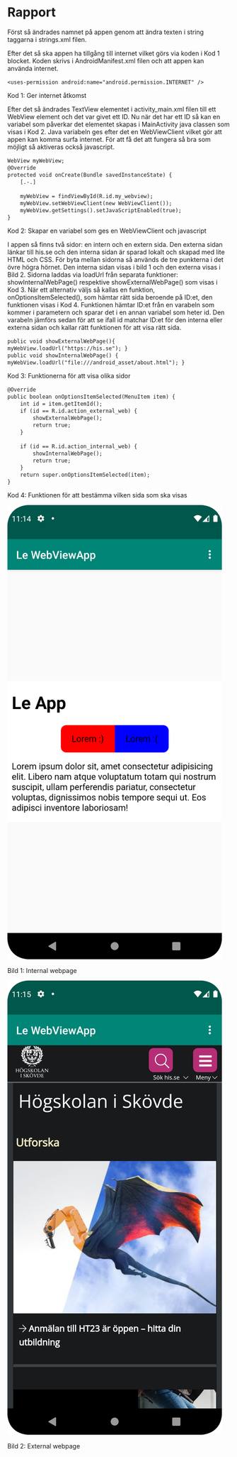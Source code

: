 
# Rapport

Först så ändrades namnet på appen genom att ändra texten i string taggarna i 
strings.xml filen.

Efter det så ska appen ha tillgång till internet vilket görs via koden i Kod 1 blocket.
Koden skrivs i AndroidManifest.xml filen och  att appen kan använda internet. 
```
<uses-permission android:name="android.permission.INTERNET" />
```
Kod 1: Ger internet åtkomst

Efter det så ändrades TextView elementet i activity_main.xml filen till ett WebView 
element och det var givet ett ID. Nu när det har ett ID så kan en variabel som påverkar
det elementet skapas i MainActivity java classen som visas i Kod 2. Java variabeln ges efter det en 
WebViewClient vilket gör att appen kan komma surfa internet. För att få det att fungera 
så bra som möjligt så aktiveras också javascript.

```
WebView myWebView;
@Override
protected void onCreate(Bundle savedInstanceState) {
    [.-.]

    myWebView = findViewById(R.id.my_webview);
    myWebView.setWebViewClient(new WebViewClient());
    myWebView.getSettings().setJavaScriptEnabled(true);
}
```
Kod 2: Skapar en variabel som ges en WebViewClient och javascript

I appen så finns två sidor: en intern och en extern sida. Den externa sidan länkar till his.se
och den interna sidan är sparad lokalt och skapad med lite HTML och CSS. För byta mellan sidorna 
så används de tre punkterna i det övre högra hörnet. Den interna sidan visas i bild 1 och den
externa visas i Bild 2. Sidorna laddas via loadUrl från separata funktioner: showInternalWebPage() 
respektive showExternalWebPage() som visas i Kod 3. När ett alternativ väljs så kallas en
funktion, onOptionsItemSelected(), som hämtar rätt sida beroende på ID:et, den funktionen visas i Kod 4.
Funktionen hämtar ID:et från en varabeln som kommer i parametern och sparar det i en annan variabel som
heter id. Den varabeln jämförs sedan för att se ifall id matchar ID:et för den interna eller
externa sidan och kallar rätt funktionen för att visa rätt sida.

```
public void showExternalWebPage(){ myWebView.loadUrl("https://his.se"); }
public void showInternalWebPage() { myWebView.loadUrl("file:///android_asset/about.html"); }
```
Kod 3: Funktionerna för att visa olika sidor

```
@Override
public boolean onOptionsItemSelected(MenuItem item) {
    int id = item.getItemId();
    if (id == R.id.action_external_web) {
        showExternalWebPage();
        return true;
    }

    if (id == R.id.action_internal_web) {         
        showInternalWebPage();
        return true;
    }
    return super.onOptionsItemSelected(item);
}
```
Kod 4: Funktionen för att bestämma vilken sida som ska visas

![](img.png)

Bild 1: Internal webpage

![](img_1.png)

Bild 2: External webpage